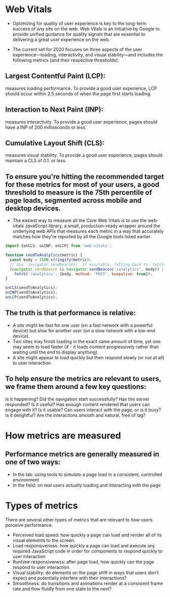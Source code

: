 # Web Vitals
- Optimizing for quality of user experience is key to the long-term success of any site on the web. Web Vitals is an initiative by Google to provide unified guidance for quality signals that are essential to delivering a great user experience on the web.

- The current set for 2020 focuses on three aspects of the user experience—loading, interactivity, and visual stability—and includes the following metrics (and their respective thresholds):

## Largest Contentful Paint (LCP): 
measures loading performance. To provide a good user experience, LCP should occur within 2.5 seconds of when the page first starts loading.

## Interaction to Next Paint (INP):
measures interactivity. To provide a good user experience, pages should have a INP of 200 milliseconds or less.
## Cumulative Layout Shift (CLS):
measures visual stability. To provide a good user experience, pages should maintain a CLS of 0.1. or less.

## To ensure you're hitting the recommended target for these metrics for most of your users, a good threshold to measure is the 75th percentile of page loads, segmented across mobile and desktop devices.

- The easiest way to measure all the Core Web Vitals is to use the web-vitals JavaScript library, a small, production-ready wrapper around the underlying web APIs that measures each metric in a way that accurately matches how they're reported by all the Google tools listed earlier.


```javascript 
import {onCLS, onINP, onLCP} from 'web-vitals';

function sendToAnalytics(metric) {
  const body = JSON.stringify(metric);
  // Use `navigator.sendBeacon()` if available, falling back to `fetch()`.
  (navigator.sendBeacon && navigator.sendBeacon('/analytics', body)) ||
    fetch('/analytics', {body, method: 'POST', keepalive: true});
}

onCLS(sendToAnalytics);
onINP(sendToAnalytics);
onLCP(sendToAnalytics);
```

## The truth is that performance is relative:

- A site might be fast for one user (on a fast network with a powerful device) but slow for another user (on a slow network with a low-end device).
- Two sites may finish loading in the exact same amount of time, yet one may seem to load faster (if - it loads content progressively rather than waiting until the end to display anything).
- A site might appear to load quickly but then respond slowly (or not at all) to user interaction.

## To help ensure the metrics are relevant to users, we frame them around a few key questions:

Is it happening?	Did the navigation start successfully? Has the server responded?
Is it useful?	Has enough content rendered that users can engage with it?
Is it usable?	Can users interact with the page, or is it busy?
Is it delightful?	Are the interactions smooth and natural, free of lag?

# How metrics are measured
## Performance metrics are generally measured in one of two ways:

- In the lab: using tools to simulate a page load in a consistent, controlled environment
- In the field: on real users actually loading and interacting with the page

# Types of metrics
There are several other types of metrics that are relevant to how users perceive performance.

- Perceived load speed: how quickly a page can load and render all of its visual elements to the screen.
- Load responsiveness: how quickly a page can load and execute any required JavaScript code in order for components to respond quickly to user interaction
- Runtime responsiveness: after page load, how quickly can the page respond to user interaction.
- Visual stability: do elements on the page shift in ways that users don't expect and potentially interfere with their interactions?
- Smoothness: do transitions and animations render at a consistent frame rate and flow fluidly from one state to the next?
